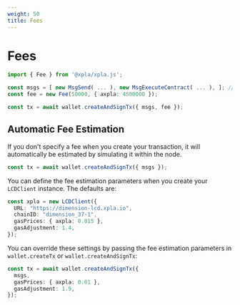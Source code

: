 ```yaml
---
weight: 50
title: Fees
---
```


# Fees

```ts
import { Fee } from '@xpla/xpla.js';

const msgs = [ new MsgSend( ... ), new MsgExecuteContract( ... ), ]; // messages
const fee = new Fee(50000, { axpla: 4500000 });

const tx = await wallet.createAndSignTx({ msgs, fee });
```

## Automatic Fee Estimation

If you don't specify a fee when you create your transaction, it will automatically be estimated by simulating it within the node.

```ts
const tx = await wallet.createAndSignTx({ msgs });
```

You can define the fee estimation parameters when you create your `LCDClient` instance. The defaults are:

```ts
const xpla = new LCDClient({
  URL: "https://dimension-lcd.xpla.io",
  chainID: "dimension_37-1",
  gasPrices: { axpla: 0.015 },
  gasAdjustment: 1.4,
});
```

You can override these settings by passing the fee estimation parameters in `wallet.createTx` or `wallet.createAndSignTx`:

```ts
const tx = await wallet.createAndSignTx({
  msgs,
  gasPrices: { axpla: 0.01 },
  gasAdjustment: 1.9,
});
```
